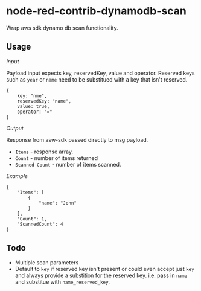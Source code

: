 # node-red-contrib-dynamodb-scan

Wrap aws sdk dynamo db scan functionality.

## Usage 

*Input*

Payload input expects key, reservedKey, value and operator. Reserved keys such as `year` or `name` need to be substitued with a key that isn't reserved.

    {
        key: "nme",
        reservedKey: "name",
        value: true,
        operator: "="
    }

*Output*

Response from asw-sdk passed directly to msg.payload. 

* `Items` - response array.
* `Count` - number of items returned
* `Scanned Count` - number of items scanned.

*Example*

    {
        "Items": [
            { 
                "name": "John"
            }
        ],
        "Count": 1,
        "ScannedCount": 4
    }


## Todo

* Multiple scan parameters
* Default to `key` if reserved key isn't present or could even accept just `key` and always provide a substition for the reserved key. i.e. pass in `name` and substitue with `name_reserved_key`. 
